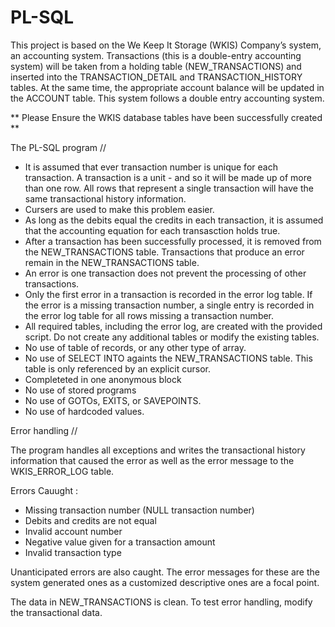 # PL-SQL
This project is based on the We Keep It Storage (WKIS) Company’s system, an accounting system. Transactions (this is a double-entry accounting system) will be taken from a holding table (NEW_TRANSACTIONS) and inserted into the TRANSACTION_DETAIL and TRANSACTION_HISTORY tables. At the same time, the appropriate account balance will be updated in the ACCOUNT table. This system follows a double entry accounting system.

** Please Ensure the WKIS database tables have been successfully created **

The PL-SQL program //

  - It is assumed that ever transaction number is unique for each transaction. A transaction is a unit - and so it will be made up of more than one row. All rows that represent a single transaction will have the same transactional history information.
  - Cursers are used to make this problem easier.
  - As long as the debits equal the credits in each transaction, it is assumed that the accounting equation for each transasction holds true.
  - After a transaction has been successfully processed, it is removed from the NEW_TRANSACTIONS table. Transactions that produce an error remain in the NEW_TRANSACTIONS table.
  - An error is one transaction does not prevent the processing of other transactions.
  - Only the first error in a transaction is recorded in the error log table. If the error is a missing transaction number, a single entry is recorded in the error log table for all rows missing a transaction number.
  - All required tables, including the error log, are created with the provided script. Do not create any additional tables or modify the existing tables. 
  - No use of table of records, or any other type of array.
  - No use of SELECT INTO againts the NEW_TRANSACTIONS table. This table is only referenced by an explicit cursor.
  - Completeted in one anonymous block
  - No use of stored programs
  - No use of GOTOs, EXITS, or SAVEPOINTS.
  - No use of hardcoded values.

Error handling //

The program handles all exceptions and writes the transactional history information
that caused the error as well as the error message to the WKIS_ERROR_LOG table.

Errors Cauught : 

  - Missing transaction number (NULL transaction number) 
  - Debits and credits are not equal
  - Invalid account number
  - Negative value given for a transaction amount
  - Invalid transaction type 

  Unanticipated errors are also caught. The error messages for these are the system generated ones as a customized descriptive ones are a focal point.
  
  The data in NEW_TRANSACTIONS is clean. To test error handling, modify the transactional data. 
